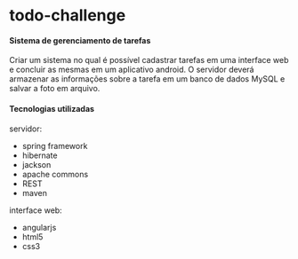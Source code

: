 # todo-challenge
#### Sistema de gerenciamento de tarefas


Criar um sistema no qual é possível cadastrar tarefas em uma interface web e
concluir as mesmas em um aplicativo android. O servidor deverá armazenar as
informações sobre a tarefa em um banco de dados MySQL e salvar a foto em arquivo.

#### Tecnologias utilizadas
servidor:
* spring framework
* hibernate
* jackson
* apache commons
* REST
* maven

interface web:
* angularjs
* html5
* css3
